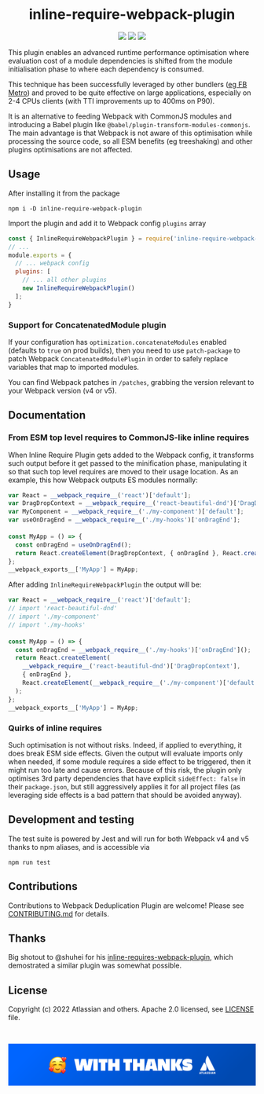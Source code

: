 <h1 align="center">inline-require-webpack-plugin</h1>
<p align="center">
  <a href="https://www.npmjs.com/package/inline-require-webpack-plugin"><img src="https://img.shields.io/npm/v/inline-require-webpack-plugin.svg"></a>
  <a href="LICENSE"><img src="https://img.shields.io/badge/license-Apache%202.0-blue.svg"></a>
  <a href="CONTRIBUTING.md"><img src="https://img.shields.io/badge/PRs-welcome-brightgreen.svg" /></a>
</p>

This plugin enables an advanced runtime performance optimisation where evaluation cost of a module dependencies is shifted from the module initialisation phase to where each dependency is consumed.

This technique has been successfully leveraged by other bundlers ([eg FB Metro](https://reactnative.dev/docs/ram-bundles-inline-requires)) and proved to be quite effective on large applications, especially on 2-4 CPUs clients (with TTI improvements up to 400ms on P90).

It is an alternative to feeding Webpack with CommonJS modules and introducing a Babel plugin like `@babel/plugin-transform-modules-commonjs`.
The main advantage is that Webpack is not aware of this optimisation while processing the source code, so all ESM benefits (eg treeshaking) and other plugins optimisations are not affected.

## Usage

After installing it from the package

```
npm i -D inline-require-webpack-plugin
```

Import the plugin and add it to Webpack config `plugins` array

```js
const { InlineRequireWebpackPlugin } = require('inline-require-webpack-plugin');
// ...
module.exports = {
  // ... webpack config
  plugins: [
    // ... all other plugins
    new InlineRequireWebpackPlugin()
  ];
}
```

### Support for ConcatenatedModule plugin

If your configuration has `optimization.concatenateModules` enabled (defaults to `true` on prod builds), then you need to use `patch-package` to patch Webpack `ConcatenatedModulePlugin` in order to safely replace variables that map to imported modules.

You can find Webpack patches in `/patches`, grabbing the version relevant to your Webpack version (v4 or v5).

## Documentation

### From ESM top level requires to CommonJS-like inline requires

When Inline Require Plugin gets added to the Webpack config, it transforms such output before it get passed to the minification phase, manipulating it so that such top level requires are moved to their usage location.
As an example, this how Webpack outputs ES modules normally:

```js
var React = __webpack_require__('react')['default'];
var DragDropContext = __webpack_require__('react-beautiful-dnd')['DragDropContext'];
var MyComponent = __webpack_require__('./my-component')['default'];
var useOnDragEnd = __webpack_require__('./my-hooks')['onDragEnd'];

const MyApp = () => {
  const onDragEnd = useOnDragEnd();
  return React.createElement(DragDropContext, { onDragEnd }, React.createElement(MyComponent));
};
__webpack_exports__['MyApp'] = MyApp;
```

After adding `InlineRequireWebpackPlugin` the output will be:

```js
var React = __webpack_require__('react')['default'];
// import 'react-beautiful-dnd'
// import './my-component'
// import './my-hooks'

const MyApp = () => {
  const onDragEnd = __webpack_require__('./my-hooks')['onDragEnd']();
  return React.createElement(
    __webpack_require__('react-beautiful-dnd')['DragDropContext'],
    { onDragEnd },
    React.createElement(__webpack_require__('./my-component')['default'])
  );
};
__webpack_exports__['MyApp'] = MyApp;
```

### Quirks of inline requires

Such optimisation is not without risks. Indeed, if applied to everything, it does break ESM side effects. Given the output will evaluate imports only when needed, if some module requires a side effect to be triggered, then it might run too late and cause errors. Because of this risk, the plugin only optimises 3rd party dependencies that have explicit `sideEffect: false` in their `package.json`, but still aggressively applies it for all project files (as leveraging side effects is a bad pattern that should be avoided anyway).

## Development and testing

The test suite is powered by Jest and will run for both Webpack v4 and v5 thanks to npm aliases, and is accessible via

```
npm run test
```

## Contributions

Contributions to Webpack Deduplication Plugin are welcome! Please see [CONTRIBUTING.md](CONTRIBUTING.md) for details.

## Thanks

Big shotout to @shuhei for his [inline-requires-webpack-plugin](https://github.com/shuhei/inline-requires-webpack-plugin), which demostrated a similar plugin was somewhat possible.

## License

Copyright (c) 2022 Atlassian and others.
Apache 2.0 licensed, see [LICENSE](LICENSE) file.

<br/>

[![With ❤️ from Atlassian](https://raw.githubusercontent.com/atlassian-internal/oss-assets/master/banner-with-thanks.png)](https://www.atlassian.com)
